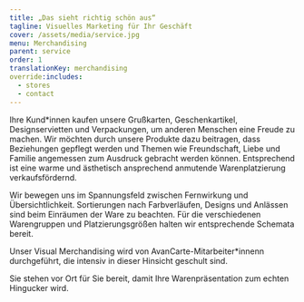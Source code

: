 ```yaml
---
title: „Das sieht richtig schön aus“
tagline: Visuelles Marketing für Ihr Geschäft
cover: /assets/media/service.jpg
menu: Merchandising
parent: service
order: 1
translationKey: merchandising
override:includes:
  - stores
  - contact
---
```

Ihre Kund\*innen kaufen unsere Grußkarten, Geschenkartikel, Designservietten und Verpackungen, um anderen Menschen eine Freude zu machen. Wir möchten durch unsere Produkte dazu beitragen, dass Beziehungen gepflegt werden und Themen wie Freundschaft, Liebe und Familie angemessen zum Ausdruck gebracht werden können. Entsprechend ist eine warme und ästhetisch ansprechend anmutende Warenplatzierung verkaufsfördernd.

Wir bewegen uns im Spannungsfeld zwischen Fernwirkung und Übersichtlichkeit. Sortierungen nach Farbverläufen, Designs und Anlässen sind beim Einräumen der Ware zu beachten. Für die verschiedenen Warengruppen und Platzierungsgrößen halten wir entsprechende Schemata bereit.

Unser Visual Merchandising wird von AvanCarte-Mitarbeiter*innenn durchgeführt, die intensiv in dieser Hinsicht geschult sind.

Sie stehen vor Ort für Sie bereit, damit Ihre Warenpräsentation zum echten Hingucker wird.
